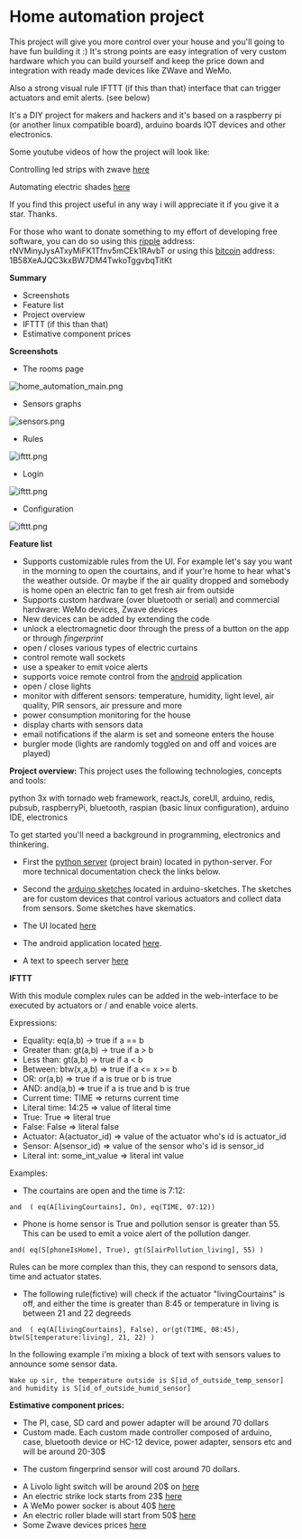 # Home automation project #

This project will give you more control over your house and you'll going to have fun building it :)
It's strong points are easy integration of very custom hardware which you can build yourself and keep the price down and
integration with ready made devices like ZWave and WeMo.

Also a strong visual rule IFTTT (if this than that) interface that can trigger actuators and emit alerts. (see below)

It's a DIY project for makers and hackers and it's based on a raspberry pi (or another linux compatible board), arduino boards
IOT devices and other electronics.

Some youtube videos of how the project will look like:

Controlling led strips with zwave [here](https://youtu.be/AjYH_NEiPWc)

Automating electric shades [here](https://youtu.be/85ctap3Tpgk)

If you find this project useful in any way i will appreciate it if you give it a star. Thanks.

For those who want to donate something to my effort of developing free software, you can do so using this [ripple](https://ripple.com/) address: 
rNVMinyJysATxyMiFK1Tfnv5mCEk1RAvbT or using this [bitcoin](https://bitcoin.org/en/) address: 1B58XeAJQC3kxBW7DM4TwkoTggvbqTitKt



**Summary**

* Screenshots
* Feature list
* Project overview
* IFTTT (if this than that)
* Estimative component prices


**Screenshots** 

 * The rooms page
 
![home_automation_main.png](https://github.com/danionescu0/home-automation/blob/master/screenshots/onepageapp/rooms.png)

 * Sensors graphs 
 
![sensors.png](https://github.com/danionescu0/home-automation/blob/master/screenshots/onepageapp/graphs.png)

 * Rules 
 
![ifttt.png](https://github.com/danionescu0/home-automation/blob/master/screenshots/onepageapp/rules.png)

 * Login 
 
![ifttt.png](https://github.com/danionescu0/home-automation/blob/master/screenshots/onepageapp/login.png)

 * Configuration 
 
![ifttt.png](https://github.com/danionescu0/home-automation/blob/master/screenshots/onepageapp/configuration.png)



**Feature list**

* Supports customizable rules from the UI. For example let's say you want in the morning to open the courtains, and 
if your're home to hear what's the weather outside. Or maybe if the air quality dropped and somebody is home open an
electric fan to get fresh air from outside
* Supports custom hardware (over bluetooth or serial) and commercial hardware: WeMo devices, Zwave devices
* New devices can be added by extending the code
* unlock a electromagnetic door through the press of a button on the app or through *fingerprint*
* open / closes various types of electric curtains 
* control remote wall sockets 
* use a speaker to emit voice alerts
* supports voice remote control from the [android](https://github.com/danionescu0/android-home-automation-support) application
* open / close lights
* monitor with different sensors: temperature, humidity, light level, air quality, PIR sensors, air pressure and more
* power consumption monitoring for the house
* display charts with sensors data
* email notifications if the alarm is set and someone enters the house
* burgler mode (lights are randomly toggled on and off and voices are played)


**Project overview:**
This project uses the following technologies, concepts and tools: 

python 3x with tornado web framework, reactJs, coreUI, arduino, redis, pubsub, raspberryPi, bluetooth, raspian (basic linux configuration),
 arduino IDE, electronics

To get started you'll need a background in programming, electronics and thinkering. 
* First the [python server](https://github.com/danionescu0/home-automation/tree/master/python-server) (project brain) located in python-server.
For more technical documentation check the links below.

* Second the [arduino sketches](https://github.com/danionescu0/home-automation/tree/master/arduino-sketches) located in arduino-sketches. 
The sketches are for custom devices that control various actuators and collect data from sensors.
Some sketches have skematics.

* The UI located [here](https://github.com/danionescu0/home-automation/tree/master/ui)

* The android application located [here](https://github.com/danionescu0/android-home-automation-support). 

* A text to speech server [here](https://github.com/danionescu0/home-automation/tree/master/remote-speaker)



**IFTTT**

With this module complex rules can be added in the web-interface to be executed by actuators or / and enable voice alerts.

Expressions:

* Equality: eq(a,b) -> true if a == b
* Greater than: gt(a,b) -> true if a > b
* Less than: gt(a,b) -> true if a < b
* Between: btw(x,a,b) => true if a <= x >= b
* OR: or(a,b) => true if a is true or b is true
* AND: and(a,b) => true if a is true and b is true
* Current time: TIME => returns current time
* Literal time: 14:25 => value of literal time
* True: True => literal true
* False: False => literal false
* Actuator: A(actuator_id) => value of the actuator who's id is actuator_id
* Sensor: A(sensor_id) => value of the sensor who's id is sensor_id
* Literal int: some_int_value => literal int value

Examples:

* The courtains are open and the time is 7:12:
````
and  ( eq(A[livingCourtains], On), eq(TIME, 07:12))
````

* Phone is home sensor is True and pollution sensor is greater than 55.
This can be used to emit a voice alert of the pollution danger.
````
and( eq(S[phoneIsHome], True), gt(S[airPollution_living], 55) )
````

Rules can be more complex than this, they can respond to sensors data, time and actuator states.

* The following rule(fictive) will check if the actuator "livingCourtains" is off, and either 
the time is greater than 8:45 or temperature in living is between 21 and 22 degreeds
````
and  ( eq(A[livingCourtains], False), or(gt(TIME, 08:45), btw(S[temperature:living], 21, 22) )

````

In the following example i'm mixing a block of text with sensors values to announce some sensor data. 
````
Wake up sir, the temperature outside is S[id_of_outside_temp_sensor] and humidity is S[id_of_outside_humid_sensor] 

````



**Estimative component prices:**

* The PI, case, SD card and power adapter will be around 70 dollars
* Custom made. 
Each custom made  controller composed of arduino, case, bluetooth device or HC-12 device, power adapter, sensors etc and will be around 20-30$

- The custom fingerprind sensor will cost around 70 dollars.

* A Livolo light switch will be around 20$ on [here](https://www.aliexpress.com/premium/livolo-eu.html?ltype=wholesale&d=y&origin=y&isViewCP=y&catId=0&initiative_id=SB_20161208130911&SearchText=livolo+eu&blanktest=0)
* An electric strike lock starts from 23$ [here](http://www.ebay.com/sch/i.html?_odkw=electric+door+lock&_osacat=0&_from=R40&_trksid=p2045573.m570.l1313.TR0.TRC0.H0.Xelectric+strike+lock.TRS0&_nkw=electric+strike+lock&_sacat=0)
* A WeMo power socker is about 40$ [here](http://www.belkin.com/us/Products/home-automation/c/wemo-home-automation/) 
* An electric roller blade will start from 50$ [here](http://www.ebay.com/sch/i.html?_odkw=electric+courtains&_osacat=0&_from=R40&_trksid=p2045573.m570.l1313.TR0.TRC0.H0.Xelectric+roller+blinds.TRS0&_nkw=electric+roller+blinds&_sacat=0)
* Some Zwave devices prices [here](http://z-wavelab.com/)